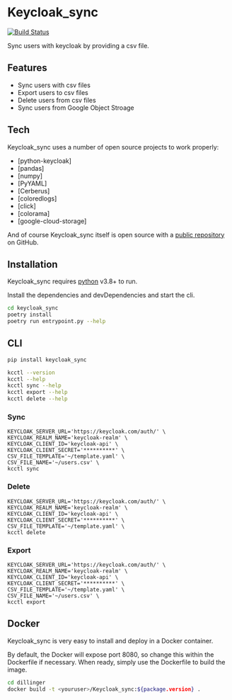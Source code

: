 # Keycloak_sync

[![Build Status](https://travis-ci.org/joemccann/dillinger.svg?branch=master)](https://travis-ci.org/joemccann/dillinger)

Sync users with keycloak by providing a csv file.

## Features

- Sync users with csv files
- Export users to csv files
- Delete users from csv files
- Sync users from Google Object Stroage

## Tech

Keycloak_sync uses a number of open source projects to work properly:

- [python-keycloak]
- [pandas]
- [numpy]
- [PyYAML]
- [Cerberus]
- [coloredlogs]
- [click]
- [colorama]
- [google-cloud-storage]

And of course Keycloak_sync itself is open source with a [public repository](https://github.com/NOLANKANGYI/keyclaok_sync)
on GitHub.

## Installation

Keycloak_sync requires [python](https://python.org/) v3.8+ to run.

Install the dependencies and devDependencies and start the cli.

```sh
cd keycloak_sync
poetry install
poetry run entrypoint.py --help
```

## CLI

```sh
pip install keycloak_sync

kcctl --version
kcctl --help
kcctl sync --help
kcctl export --help
kcctl delete --help
```

### Sync

```shell
KEYCLOAK_SERVER_URL='https://keycloak.com/auth/' \
KEYCLOAK_REALM_NAME='keycloak-realm' \
KEYCLOAK_CLIENT_ID='keycloak-api' \
KEYCLOAK_CLIENT_SECRET='**********' \
CSV_FILE_TEMPLATE='~/template.yaml' \
CSV_FILE_NAME='~/users.csv' \
kcctl sync
```

### Delete

```shell
KEYCLOAK_SERVER_URL='https://keycloak.com/auth/' \
KEYCLOAK_REALM_NAME='keycloak-realm' \
KEYCLOAK_CLIENT_ID='keycloak-api' \
KEYCLOAK_CLIENT_SECRET='**********' \
CSV_FILE_TEMPLATE='~/template.yaml' \
kcctl delete
```

### Export

```shell
KEYCLOAK_SERVER_URL='https://keycloak.com/auth/' \
KEYCLOAK_REALM_NAME='keycloak-realm' \
KEYCLOAK_CLIENT_ID='keycloak-api' \
KEYCLOAK_CLIENT_SECRET='**********' \
CSV_FILE_TEMPLATE='~/template.yaml' \
CSV_FILE_NAME='~/users.csv' \
kcctl export
```

## Docker

Keycloak_sync is very easy to install and deploy in a Docker container.

By default, the Docker will expose port 8080, so change this within the
Dockerfile if necessary. When ready, simply use the Dockerfile to
build the image.

```sh
cd dillinger
docker build -t <youruser>/Keycloak_sync:${package.version} .
```
